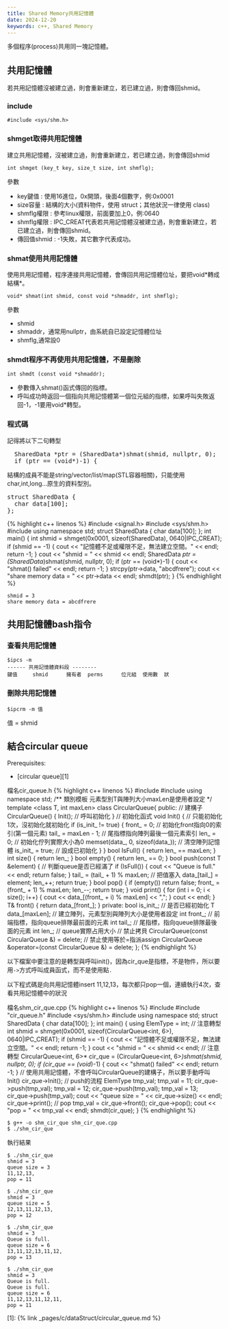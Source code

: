 ```yaml
---
title: Shared Memory共用記憶體
date: 2024-12-20
keywords: c++, Shared Memory
---
```


多個程序(process)共用同一塊記憶體。

## 共用記憶體

若共用記憶體沒被建立過，則會重新建立，若已建立過，則會傳回shmid。

### include
```
#include <sys/shm.h>
```

### shmget取得共用記憶體

建立共用記憶體，沒被建立過，則會重新建立，若已建立過，則會傳回shmid

```
int shmget (key_t key, size_t size, int shmflg);
```
參數
- key鍵值 : 使用16進位，0x開頭，後面4個數字，例:0x0001
- size容量 : 結構的大小(資料物件，使用 struct；其他狀況一律使用 class)
- shmflg權限 : 參考linux權限，前面要加上0，例:0640
- shmflg權限 : IPC_CREAT代表若共用記憶體沒被建立過，則會重新建立，若已建立過，則會傳回shmid。
- 傳回值shmid : -1失敗，其它數字代表成功。

### shmat使用共用記憶體

使用共用記憶體，程序連接共用記憶體，會傳回共用記憶體位址，要把void\*轉成結構\*。

```
void* shmat(int shmid, const void *shmaddr, int shmflg);
```
參數
- shmid
- shmaddr，通常用nullptr，由系統自已設定記憶體位址
- shmflg,通常設0

### shmdt程序不再使用共用記憶體，不是刪除
```
int shmdt (const void *shmaddr);
```
- 參數傳入shmat()函式傳回的指標。
- 呼叫成功時返回一個指向共用記憶體第一個位元組的指標，如果呼叫失敗返回-1，-1要用void\*轉型。

### 程式碼

記得將以下二句轉型
<pre>
  SharedData *ptr = <span class="markline">(SharedData*)</span>shmat(shmid, nullptr, 0);
  if (ptr == <span class="markline">(void*)</span>-1) {
</pre>

結構的成員不能是string/vector/list/map(STL容器相關)，只能使用char,int,long...原生的資料型別。
<pre>
struct SharedData {
  <span class="markline">char</span> data[100];
};
</pre>

{% highlight c++ linenos %}
#include <signal.h>
#include <sys/shm.h>
#include <cstring>
using namespace std;
struct SharedData {
  char data[100];
};
int main() {
  int shmid = shmget(0x0001, sizeof(SharedData), 0640|IPC_CREAT);
  if (shmid == -1) {
    cout << "記憶體不足或權限不足，無法建立空間。" << endl;
    return -1;
  }
  cout << "shmid = " << shmid << endl;
  SharedData *ptr = (SharedData*)shmat(shmid, nullptr, 0);
  if (ptr == (void*)-1) {
    cout << "shmat() failed" << endl;
    return -1;
  }
  strcpy(ptr->data, "abcdfrere");
  cout << "share memory data = " << ptr->data << endl;
  shmdt(ptr);
}
{% endhighlight %}
```
shmid = 3
share memory data = abcdfrere
```

## 共用記憶體bash指令


### 查看共用記憶體
```
$ipcs -m
------ 共用記憶體資料段 --------
鍵值     shmid      擁有者  perms      位元組  使用數  狀
```

### 刪除共用記憶體
```
$ipcrm -m 值
```
值 = shmid

## 結合circular queue

Prerequisites:
- [circular queue][1]

檔名cir_queue.h
{% highlight c++ linenos %}
#include <iostream>
#include <cstring>
using namespace std;
/**
 類別模板
 元素型別T與陣列大小maxLen是使用者設定
 */
template <class T, int maxLen>
class CircularQueue{
 public:
  // 建構子
  CircularQueue() {
    Init();  // 呼叫初始化
  }
  // 初始化函式
  void Init() {
    // 只能初始化1次，沒初始化就初始化
    if (is_init_ != true) {
      front_ = 0;  // 初始化front指向0的索引(第一個元素)
      tail_ = maxLen - 1;  // 尾指標指向陣列最後一個元素索引
      len_ = 0;  // 初始化佇列實際大小為0
      memset(data_, 0, sizeof(data_));  // 清空陣列記憶體
      is_init_ = true;  // 設成已初始化
    }
  }
  bool IsFull() {
    return len_ == maxLen;
  }
  int size() {
    return len_;
  }
  bool empty() {
    return len_ == 0;
  }
  bool push(const T &element) {
    // 判斷queue是否已經滿了
    if (IsFull()) {
      cout << "Queue is full." << endl;
      return false;
    }
    tail_ = (tail_ + 1) % maxLen;
    // 把值塞入
    data_[tail_] = element;
    len_++;
    return true;
  }
  bool pop() {
    if (empty()) return false;
    front_ = (front_ + 1) % maxLen;
    len_--;
    return true;
  }
  void print() {
    for (int i = 0; i < size(); i++) {
      cout << data_[(front_ + i) % maxLen] << ",";
    }
    cout << endl;
  }
  T& front() {
    return data_[front_];
  }
 private:
  bool is_init_;  // 是否已經初始化
  T data_[maxLen];  // 建立陣列，元素型別與陣列大小是使用者設定
  int front_;  // 前端指標，指向queue排隊最前面的元素
  int tail_;  // 尾指標，指向queue排隊最後面的元素
  int len_;  // queue實際占用大小
  // 禁止拷貝
  CircularQueue(const CircularQueue &) = delete;
  // 禁止使用等於=指派assign
  CircularQueue &operator=(const CircularQueue &) = delete;
};
{% endhighlight %}

以下檔案中要注意的是轉型與呼叫init()，因為cir_que是指標，不是物件，所以要用`->`方式呼叫成員函式，而不是使用點`.`

以下程式碼是向共用記憶體insert 11,12,13，每次都只pop一個，連續執行4次，查看共用記憶體中的狀況

檔名shm_cir_que.cpp
{% highlight c++ linenos %}
#include <iostream>
#include "cir_queue.h"
#include <sys/shm.h>
#include <cstring>
using namespace std;
struct SharedData {
  char data[100];
};
int main() {
  using ElemType = int;
  // 注意轉型
  int shmid = shmget(0x0001, sizeof(CircularQueue<int, 6>), 0640|IPC_CREAT);
  if (shmid == -1) {
    cout << "記憶體不足或權限不足，無法建立空間。" << endl;
    return -1;
  }
  cout << "shmid = " << shmid << endl;
  // 注意轉型
  CircularQueue<int, 6>* cir_que = (CircularQueue<int, 6>*)shmat(shmid, nullptr, 0);
  if (cir_que == (void*)-1) {
    cout << "shmat() failed" << endl;
    return -1;
  }
  // 使用共用記憶體，不會呼叫CircularQueue的建構子，所以要手動呼叫Init()
  cir_que->Init();
  // push的流程
  ElemType tmp_val;
  tmp_val = 11;
  cir_que->push(tmp_val);
  tmp_val = 12;
  cir_que->push(tmp_val);
  tmp_val = 13;
  cir_que->push(tmp_val);
  cout << "queue size = " << cir_que->size() << endl;
  cir_que->print();
  // pop 
  tmp_val = cir_que->front();
  cir_que->pop();
  cout << "pop = " << tmp_val << endl;
  shmdt(cir_que);
}
{% endhighlight %}

```
$ g++ -o shm_cir_que shm_cir_que.cpp
$ ./shm_cir_que
```

執行結果
```
$ ./shm_cir_que
shmid = 3
queue size = 3
11,12,13,
pop = 11

$ ./shm_cir_que
shmid = 3
queue size = 5
12,13,11,12,13,
pop = 12

$ ./shm_cir_que
shmid = 3
Queue is full.
queue size = 6
13,11,12,13,11,12,
pop = 13

$ ./shm_cir_que
shmid = 3
Queue is full.
Queue is full.
queue size = 6
11,12,13,11,12,11,
pop = 11
```

[1]: {% link _pages/c/dataStruct/circular_queue.md %}